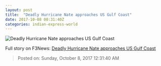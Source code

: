 ```yaml
---
layout: post
title:  "Deadly Hurricane Nate approaches US Gulf Coast"
date: 2017-10-08 00:31:40Z
categories: indian-express-world
---
```


![Deadly Hurricane Nate approaches US Gulf Coast](http://images.indianexpress.com/2017/10/hurricane-nate-7591.jpg?w=759)




Full story on F3News: [Deadly Hurricane Nate approaches US Gulf Coast](http://www.f3nws.com/n/Pnc4JG)

> Posted on: Sunday, October 8, 2017 12:31:40 AM
